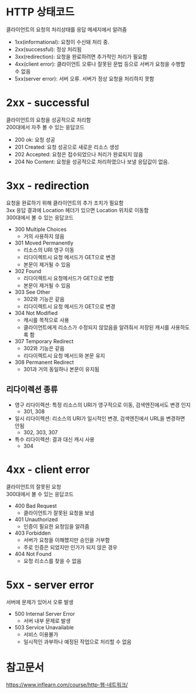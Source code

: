 # HTTP 상태코드
클라이언트의 요청의 처리상태를 응답 메세지에서 알려줌
- 1xx(informational): 요청이 수신돼 처리 중.
- 2xx(successful): 정상 처리됨
- 3xx(redirection): 요청을 완료하려면 추가적인 처리가 필요함
- 4xx(client error): 클라이언트 오류나 잘못된 문법 등으로 서버가 요청을 수행할 수 없음
- 5xx(server error): 서버 오류. 서버가 정상 요청을 처리하지 못함

# 2xx - successful
클라이언트의 요청을 성공적으로 처리함  
200대에서 자주 볼 수 있는 응답코드  
- 200 ok: 요청 성공
- 201 Created: 요청 성공으로 새로운 리소스 생성
- 202 Accepted: 요청은 접수되었으나 처리가 완료되지 않음
- 204 No Content: 요청을 성공적으로 처리하였으나 보낼 응답값이 없음.

# 3xx - redirection
요청을 완료하기 위해 클라이언트의 추가 조치가 필요함  
3xx 응답 결과에 Location 헤더가 있으면 Location 위치로 이동함  
300대에서 볼 수 있는 응답코드  
- 300 Multiple Choices
  - 거의 사용하지 않음
- 301 Moved Permanently
  -  리소스의 URI 영구 이동
  -  리다이렉트시 요청 메서드가 GET으로 변경
  -  본문이 제거될 수 있음
- 302 Found
  - 리다이렉트시 요청메서드가 GET으로 변함
  - 본문이 제거될 수 있음
- 303 See Other
  - 302와 기능은 같음
  - 리다이렉트시 요청 메서드가 GET으로 변경
- 304 Not Modified
  - 캐시를 목적으로 사용
  - 클라이언트에게 리소스가 수정되지 않았음을 알려줘서 저장된 캐시를 사용하도록 함
- 307 Temporary Redirect
    - 302와 기능은 같음
    - 리다이렉트시 요청 메서드와 본문 유지
- 308 Permanent Redirect
  - 301과 거의 동일하나 본문이 유지됨 

## 리다이렉션 종류
- 영구 리다이렉션: 특정 리소스의 URI가 영구적으로 이동, 검색엔진에서도 변경 인지
  - 301, 308
- 일시 리다이렉션: 리소스의 URI가 일시적인 변경, 검색엔진에서 URL을 변경하면 안됨
  - 302, 303, 307
- 특수 리다이렉션: 결과 대신 캐시 사용
  - 304

# 4xx - client error
클라이언트의 잘못된 요청  
300대에서 볼 수 있는 응답코드  
- 400 Bad Request
  - 클라이언트가 잘못된 요청을 보냄
- 401 Unauthorized
  - 인증이 필요한 요청임을 알려줌
- 403 Forbidden
  - 서버가 요청을 이해했지만 승인을 거부함
  - 주로 인증은 되었지만 인가가 되지 않은 경우
- 404 Not Found
  - 요청 리소스를 찾을 수 없음

# 5xx - server error
서버에 문제가 있어서 오류 발생  

- 500 Internal Server Error
  - 서버 내부 문제로 발생
- 503 Service Unavailable
  - 서비스 이용불가
  - 일시적인 과부하나 예정된 작업으로 처리할 수 없음


# 참고문서
https://www.inflearn.com/course/http-웹-네트워크/